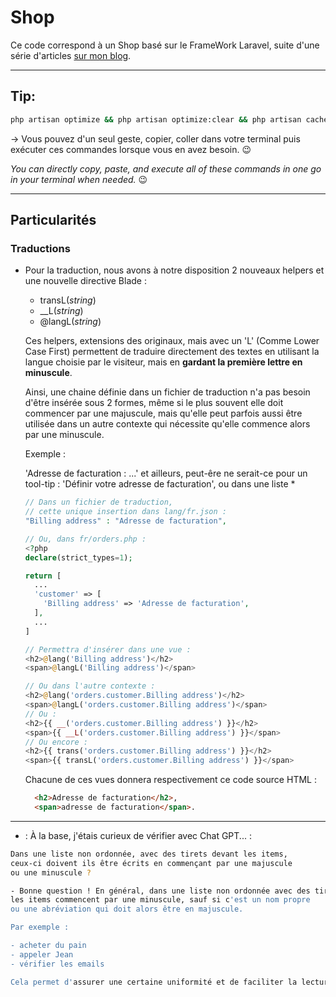 # Shop

Ce code correspond à un Shop basé sur le FrameWork Laravel, suite d'une série d'articles [sur mon blog](https://laravel.sillo.org).

---

## Tip:

```bash
php artisan optimize && php artisan optimize:clear && php artisan cache:clear && php artisan view:clear && php artisan config:clear
```

→ Vous pouvez d'un seul geste, copier, coller dans votre terminal puis exécuter ces commandes lorsque vous en avez besoin. 😉

*You can directly copy, paste, and execute all of these commands in one go in your terminal when needed.* 😉

---

## Particularités

### Traductions

* Pour la traduction, nous avons à notre disposition 2 nouveaux helpers et une nouvelle directive Blade :
  * transL(*string*)
  * __L(*string*)
  * @langL(*string*)
  
  Ces helpers, extensions des originaux, mais avec un 'L' (Comme Lower Case First) permettent de traduire directement des textes en utilisant la langue choisie par le visiteur, mais en **gardant la première lettre en minuscule**.

  Ainsi, une chaine définie dans un fichier de traduction n'a pas besoin d'être insérée sous 2 formes, même si le plus souvent elle doit commencer par une majuscule, mais qu'elle peut parfois aussi être utilisée dans un autre contexte qui nécessite qu'elle commence alors par une minuscule.

  Exemple :
  
  'Adresse de facturation : ...'
  et ailleurs, peut-êre ne serait-ce pour un tool-tip :
  'Définir votre adresse de facturation', ou dans une liste *

  ```php
  // Dans un fichier de traduction,
  // cette unique insertion dans lang/fr.json :
  "Billing address" : "Adresse de facturation",
  
  // Ou, dans fr/orders.php :
  <?php
  declare(strict_types=1);

  return [
    ...
    'customer' => [
      'Billing address' => 'Adresse de facturation',
    ],
    ...
  ]

  // Permettra d'insérer dans une vue :
  <h2>@lang('Billing address')</h2>
  <span>@langL('Billing address')</span>
  
  // Ou dans l'autre contexte :
  <h2>@lang('orders.customer.Billing address')</h2>
  <span>@langL('orders.customer.Billing address')</span>
  // Ou :
  <h2>{{ __('orders.customer.Billing address') }}</h2>
  <span>{{ __L('orders.customer.Billing address') }}</span>
  // Ou encore :
  <h2>{{ trans('orders.customer.Billing address') }}</h2>
  <span>{{ transL('orders.customer.Billing address') }}</span>
  ```

  Chacune de ces vues donnera respectivement ce code source HTML :

  ```html
    <h2>Adresse de facturation</h2>,
    <span>adresse de facturation</span>.
  ```

---

* : À la base, j'étais curieux de vérifier avec Chat GPT... :

```bash
Dans une liste non ordonnée, avec des tirets devant les items,
ceux-ci doivent ils être écrits en commençant par une majuscule
ou une minuscule ?

- Bonne question ! En général, dans une liste non ordonnée avec des tirets,
les items commencent par une minuscule, sauf si c'est un nom propre
ou une abréviation qui doit alors être en majuscule.

Par exemple :

- acheter du pain
- appeler Jean
- vérifier les emails

Cela permet d'assurer une certaine uniformité et de faciliter la lecture.
```
